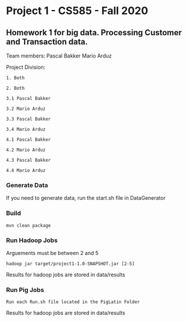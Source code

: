 # Project 1 -  CS585 - Fall 2020
## Homework 1 for big data. Processing Customer and Transaction data.

Team members:
	Pascal Bakker
	Mario Arduz

Project Division:

	1. Both
	
	2. Both
	
	3.1 Pascal Bakker
	
	3.2 Mario Arduz
	
	3.3 Pascal Bakker
	
	3.4 Mario Arduz
	
	4.1 Pascal Bakker
	
	4.2 Mario Arduz
	
	4.3 Pascal Bakker
	
	4.4 Mario Arduz

### Generate Data

If you need to generate data, run the start.sh file in DataGenerator

### Build

	mvn clean package

### Run Hadoop Jobs

Arguements must be between 2 and 5

	hadoop jar target/project1-1.0-SNAPSHOT.jar [2-5]

Results for hadoop jobs are stored in data/results

### Run Pig Jobs

	Run each Run.sh file located in the PigLatin Folder
	
Results for hadoop jobs are stored in data/results

